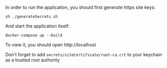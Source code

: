 In order to run the application, you should first generate https site keys:

```
sh ./generateSecrets.sh
```
And start the application itself:
```
docker-compose up --build
```

To view it, you should open http://localhost

Don't forget to add `secrets/siteCertificate/root-ca.crt` to your keychain as a trusted root authority